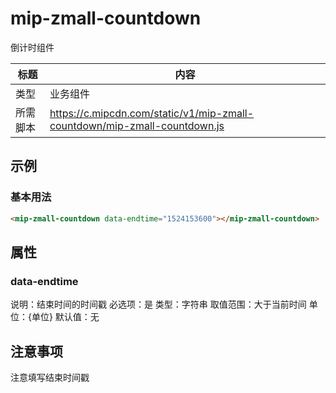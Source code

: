 # mip-zmall-countdown

倒计时组件

标题|内容
----|----
类型|业务组件
所需脚本|https://c.mipcdn.com/static/v1/mip-zmall-countdown/mip-zmall-countdown.js

## 示例

### 基本用法
```html
<mip-zmall-countdown data-endtime="1524153600"></mip-zmall-countdown>
```

## 属性

### data-endtime

说明：结束时间的时间戳
必选项：是
类型：字符串
取值范围：大于当前时间
单位：{单位}
默认值：无

## 注意事项

注意填写结束时间戳


